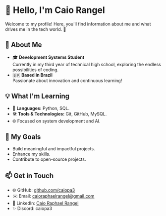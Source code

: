 # 👋 Hello, I'm Caio Rangel  

Welcome to my profile! Here, you'll find information about me and what drives me in the tech world. 🚀  

## 🌟 About Me  
- 🎓 **Development Systems Student**  
  Currently in my third year of technical high school, exploring the endless possibilities of coding.  
- 🇧🇷 **Based in Brazil**  
  Passionate about innovation and continuous learning!  

## 💡 What I'm Learning  
- 📘 **Languages:** Python, SQL.  
- 🛠 **Tools & Technologies:** Git, GitHub, MySQL.  
- 🌐 Focused on system development and AI.  

## 🎯 My Goals  
- Build meaningful and impactful projects.  
- Enhance my skills.  
- Contribute to open-source projects.  

## 📫 Get in Touch  
- 🌐 GitHub: [github.com/caiopa3](https://github.com/caiopa3)  
- ✉️ Email: caioraphaelrangel@gmail.com  
- 🔗 LinkedIn: [Caio Raphael Rangel](https://www.linkedin.com/in/caio-raphael-rangel-794800306/)  
- ✨ Discord: caiopa3  
